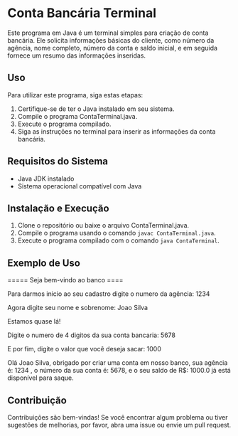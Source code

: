 # Conta Bancária Terminal

Este programa em Java é um terminal simples para criação de conta bancária. Ele solicita informações básicas do cliente, como número da agência, nome completo, número da conta e saldo inicial, e em seguida fornece um resumo das informações inseridas.

## Uso

Para utilizar este programa, siga estas etapas:

1. Certifique-se de ter o Java instalado em seu sistema.
2. Compile o programa ContaTerminal.java.
3. Execute o programa compilado.
4. Siga as instruções no terminal para inserir as informações da conta bancária.

## Requisitos do Sistema

- Java JDK instalado
- Sistema operacional compatível com Java

## Instalação e Execução

1. Clone o repositório ou baixe o arquivo ContaTerminal.java.
2. Compile o programa usando o comando `javac ContaTerminal.java`.
3. Execute o programa compilado com o comando `java ContaTerminal`.

## Exemplo de Uso
===== Seja bem-vindo ao banco ====

Para darmos inicio ao seu cadastro digite o numero da agência:
1234

Agora digite seu nome e sobrenome:
Joao Silva

Estamos quase lá!

Digite o numero de 4 digitos da sua conta bancaria:
5678

E por fim, digite o valor que você deseja sacar:
1000

Olá Joao Silva, obrigado por criar uma conta em nosso banco, sua agência é: 1234 , o número da sua conta é: 5678, e o seu saldo de R$: 1000.0 já está disponível para saque.

## Contribuição
Contribuições são bem-vindas! Se você encontrar algum problema ou tiver sugestões de melhorias, por favor, abra uma issue ou envie um pull request.

